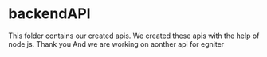 # backendAPI
This folder contains our created apis. We created these apis with the help of node js. Thank you
And we are working on aonther api for egniter
